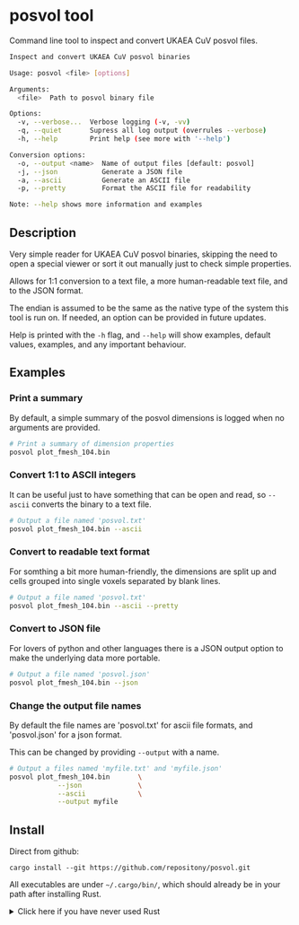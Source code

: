 # posvol tool

Command line tool to inspect and convert UKAEA CuV posvol files.

```bash
Inspect and convert UKAEA CuV posvol binaries

Usage: posvol <file> [options]

Arguments:
  <file>  Path to posvol binary file

Options:
  -v, --verbose...  Verbose logging (-v, -vv)
  -q, --quiet       Supress all log output (overrules --verbose)
  -h, --help        Print help (see more with '--help')

Conversion options:
  -o, --output <name>  Name of output files [default: posvol]
  -j, --json           Generate a JSON file
  -a, --ascii          Generate an ASCII file
  -p, --pretty         Format the ASCII file for readability

Note: --help shows more information and examples
```

## Description

Very simple reader for UKAEA CuV posvol binaries, skipping the need to open a
special viewer or sort it out manually just to check simple properties.

Allows for 1:1 conversion to a text file, a more human-readable text file, and
to the JSON format.

The endian is assumed to be the same as the native type of the system this tool
is run on. If needed, an option can be provided in future updates.

Help is printed with the `-h` flag, and `--help` will show examples, default
values, examples, and any important behaviour.

## Examples

### Print a summary

By default, a simple summary of the posvol dimensions is logged when no
arguments are provided.

```bash
# Print a summary of dimension properties
posvol plot_fmesh_104.bin
```

### Convert 1:1 to ASCII integers

It can be useful just to have something that can be open and read, so `--ascii`
converts the binary to a text file.

```bash
# Output a file named 'posvol.txt'
posvol plot_fmesh_104.bin --ascii
```

### Convert to readable text format

For somthing a bit more human-friendly, the dimensions are split up and cells
grouped into single voxels separated by blank lines.

```bash
# Output a file named 'posvol.txt'
posvol plot_fmesh_104.bin --ascii --pretty
```

### Convert to JSON file

For lovers of python and other languages there is a JSON output option to make
the underlying data more portable.

```bash
# Output a file named 'posvol.json'
posvol plot_fmesh_104.bin --json
```

### Change the output file names

By default the file names are 'posvol.txt' for ascii file formats, and
'posvol.json' for a json format.

This can be changed by providing `--output` with a name.

```bash
# Output a files named 'myfile.txt' and 'myfile.json'
posvol plot_fmesh_104.bin       \
            --json              \
            --ascii             \
            --output myfile
```

## Install

Direct from github:

```shell
cargo install --git https://github.com/repositony/posvol.git
```

All executables are under `~/.cargo/bin/`, which should already be in your path
after installing Rust.

<details>
  <summary>Click here if you have never used Rust</summary>

If you have never used the Rust programming language, the toolchain is easily
installed from the [official website](https://www.rust-lang.org/tools/install)

```shell
curl https://sh.rustup.rs -sSf | sh
```

This should have added `source $HOME/.cargo/env` to the bash profile, so update
your environment with `source ~/.bashrc`.

</details>
